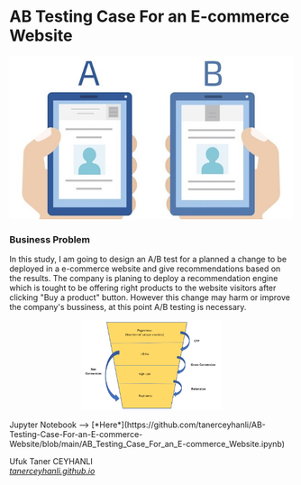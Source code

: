 # AB Testing Case For an E-commerce Website

<p align="center">
  <img src="https://github.com/tanerceyhanli/AB-Testing-Case-For-an-E-commerce-Website/blob/main/readme.jpeg"> 
</p>

### Business Problem
In this study, I am going to design an A/B test for a planned a change to be deployed in a e-commerce website and give recommendations based on the results. The company is planing to deploy a recommendation engine which is tought to be offering right products to the website visitors after clicking "Buy a product" button. However this change may harm or improve the company's bussiness, at this point A/B testing is necessary.  
<p align="center">
  <img src="https://github.com/tanerceyhanli/AB-Testing-Case-For-an-E-commerce-Website/blob/main/data/customer_funnel.png" style="width: 250px;">
</p>
Jupyter Notebook --> [*Here*](https://github.com/tanerceyhanli/AB-Testing-Case-For-an-E-commerce-Website/blob/main/AB_Testing_Case_For_an_E-commerce_Website.ipynb)

Ufuk Taner CEYHANLI <br>
[*tanerceyhanli.github.io*](https://tanerceyhanli.github.io)
